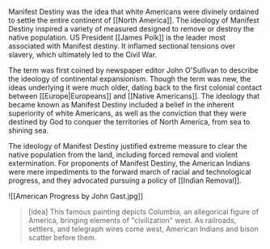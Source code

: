 Manifest Destiny was the idea that white Americans were divinely ordained to settle the entire continent of [[North America]]. The ideology of Manifest Destiny inspired a variety of measured designed to remove or destroy the native population. US President [[James Polk]] is the leader most associated with Manifest destiny. It inflamed sectional tensions over slavery, which ultimately led to the Civil War.

The term was first coined by newspaper editor John O'Sullivan to describe the ideology of continental expansionism. Though the term was new, the ideas underlying it were much older, dating back to the first colonial contact between [[Europe|Europeans]] and [[Native Americans]]. The ideology that became known as Manifest Destiny included a belief in the inherent superiority of white Americans, as well as the conviction that they were destined by God to conquer the territories of North America, from sea to shining sea.

The ideology of Manifest Destiny justified extreme measure to clear the native population from the land, including forced removal and violent extermination. For proponents of Manifest Destiny, the American Indians were mere impediments to the forward march of racial and technological progress, and they advocated pursuing a policy of [[Indian Removal]].

![[American Progress by John Gast.jpg]]
> [idea]
> This famous painting depicts Columbia, an allegorical figure of America, bringing elements of "civilization" west. As railroads, settlers, and telegraph wires come west, American Indians and bison scatter before them.

